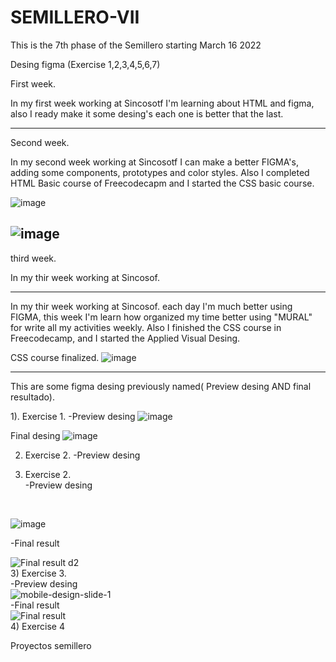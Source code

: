 # SEMILLERO-VII


This is the 7th phase of the Semillero starting March 16 2022

Desing figma (Exercise 1,2,3,4,5,6,7)


First week.

In my first week working at Sincosotf I'm learning about HTML and figma, also I ready make it some desing's each one is better that the last. 

-------------------------------------------------------------------------------------------------------------------------------------------------------------------

Second week.

In my second week working at Sincosotf I can make a better FIGMA's, adding some components, prototypes and color styles. Also I completed HTML Basic course of Freecodecapm and I started the CSS basic course.

![image](https://user-images.githubusercontent.com/101721369/159506143-4b909c13-7fc3-4d12-9a0a-1bc8f3bb0f72.png)

![image](https://user-images.githubusercontent.com/101721369/159506232-9f30b62b-5906-48f8-b571-f668b32ade47.png)
-------------------------------------------------------------------------------------------------------------------------------------------------------------------

third week.

In my thir week working at Sincosof.

-------------------------------------------------------------------------------------------------------------------------------------------------------------------


In my thir week working at Sincosof. each day I'm much better using FIGMA, this week I'm learn how organized my time better using "MURAL" for write all my activities weekly. Also I finished the CSS course in Freecodecamp, and I started the Applied Visual Desing.

CSS course finalized.
![image](https://user-images.githubusercontent.com/101721369/159799185-3feee7d7-17f1-4e27-9e29-09d7856d7dd7.png)


-------------------------------------------------------------------------------------------------------------------------------------------------------------------

This are some figma desing previously named( Preview desing AND final resultado).

1). Exercise 1.
-Preview desing
![image](https://user-images.githubusercontent.com/101721369/159542980-49256f15-985f-40ec-a56f-d9895898928a.png)

Final desing
![image](https://user-images.githubusercontent.com/101721369/159542225-f66caeea-52a8-44b5-96c7-e84ad59a2508.png)


2) Exercise 2.
-Preview desing

2) Exercise 2. <br>
-Preview desing
<br>

![image](https://user-images.githubusercontent.com/101721369/159787308-46a00dac-dec8-4218-8ef1-9ad52ca325d4.png)
<br>

-Final result
<br>

![Final result d2](https://user-images.githubusercontent.com/101721369/159789818-6e04fe43-e44a-4301-8b7c-87c0871cc457.PNG)
<br>
3) Exercise 3.
 <br>
-Preview desing
<br>
![mobile-design-slide-1](https://user-images.githubusercontent.com/101721369/159790418-274a2b6d-2978-425a-9a0b-8354053e2112.jpg)
<br>
-Final result
<br>
![Final result](https://user-images.githubusercontent.com/101721369/159790352-073d1c7d-2469-4629-8219-00f3283f0b12.PNG)
<br>
4) Exercise 4







Proyectos semillero

